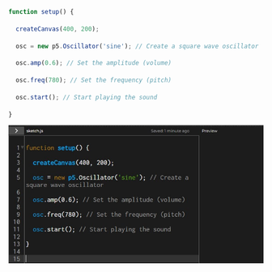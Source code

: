 ```js
function setup() {

  createCanvas(400, 200);

  osc = new p5.Oscillator('sine'); // Create a square wave oscillator

  osc.amp(0.6); // Set the amplitude (volume)

  osc.freq(780); // Set the frequency (pitch)

  osc.start(); // Start playing the sound

}
```

![Cuadro comparativo](../../../../assets/audio.jpg)
